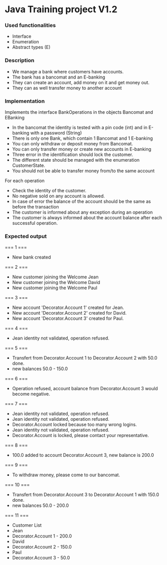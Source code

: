 # Java Training project V1.2

### Used functionalities
- Interface
- Enumeration
- Abstract types (E)

### Description
- We manage a bank where customers have accounts.
- The bank has a bancomat and an E-banking
- They can create an account, add money on it and get money out.
- They can as well transfer money to another account

### Implementation
Implements the interface BankOperations in the objects Bancomat and EBanking
- In the bancomat the identity is tested with a pin code (int) and in E-banking with a password (String)
- There is only one Bank, which contain 1 Bancomat and 1 E-banking
- You can only withdraw or deposit money from Bancomat. 
- You can only transfer money or create new accounts in E-banking
- Three error in the identification should lock the customer.
- The different state should be managed with the enumeration CustomerState.
- You should not be able to transfer money from/to the same account

For each operation
- Check the identity of the customer.
- No negative sold on any account is allowed.
- In case of error the balance of the account should be the same as before the transaction
- The customer is informed about any exception during an operation
- The customer is always informed about the account balance after each successful operation.

### Expected output
=== 1 ===
- New bank created

=== 2 ===
- New customer joining the  Welcome Jean
- New customer joining the  Welcome David
- New customer joining the  Welcome Paul

=== 3 ===
- New account 'Decorator.Account 1' created for Jean.
- New account 'Decorator.Account 2' created for David.
- New account 'Decorator.Account 3' created for Paul.

=== 4 ===
- Jean identity not validated, operation refused.

=== 5 ===
- Transfert from Decorator.Account 1 to Decorator.Account 2 with 50.0 done.
- new balances 50.0 - 150.0

=== 6 ===
- Operation refused, account balance from Decorator.Account 3 would become negative.

=== 7 ===
- Jean identity not validated, operation refused.
- Jean identity not validated, operation refused.
- Decorator.Account locked because too many wrong logins.
- Jean identity not validated, operation refused.
- Decorator.Account is locked, please contact your representative.

=== 8 ===
- 100.0 added to account Decorator.Account 3, new balance is 200.0

=== 9 ===
- To withdraw money, please come to our bancomat.

=== 10 ===
- Transfert from Decorator.Account 3 to Decorator.Account 1 with 150.0 done.
- new balances 50.0 - 200.0

=== 11 ===
- Customer List
- Jean
-  Decorator.Account 1 - 200.0
- David
-  Decorator.Account 2 - 150.0
- Paul
- Decorator.Account 3 - 50.0
